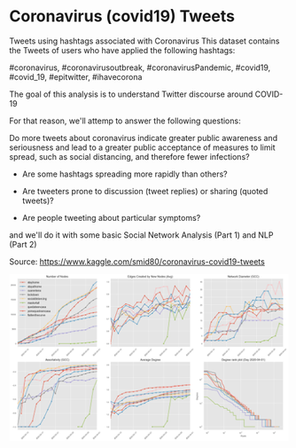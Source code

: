 # Coronavirus (covid19) Tweets

Tweets using hashtags associated with Coronavirus
This dataset contains the Tweets of users who have applied the following hashtags:

#coronavirus, #coronavirusoutbreak, #coronavirusPandemic, #covid19, #covid_19, #epitwitter, #ihavecorona

The goal of this analysis is to understand Twitter discourse around COVID-19

For that reason, we'll attemp to answer the following questions:

Do more tweets about coronavirus indicate greater public awareness and seriousness and lead to a greater public acceptance of measures to limit spread, such as social distancing, and therefore fewer infections?

- Are some hashtags spreading more rapidly than others?

- Are tweeters prone to discussion (tweet replies) or sharing (quoted tweets)?

- Are people tweeting about particular symptoms?

and we'll do it with some basic Social Network Analysis (Part 1) and NLP (Part 2)

Source: https://www.kaggle.com/smid80/coronavirus-covid19-tweets

![](img/results_hashtags.png)

